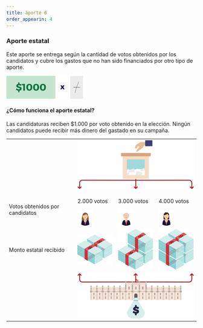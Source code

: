 ```yaml
---
title: aporte 6
order_appearin: 4
---
```

<section id="aporte-06">
  <div class="row">
    <div class="col-md-4">
      <h3>Aporte estatal</h3>
      <p>Este aporte se entrega según la cantidad de votos obtenidos por los candidatos y cubre los gastos que no han sido financiados por otro tipo de aporte.</p>
      <img src="/img/04-voto.png" alt="$1.000 por cada voto">
      <h4>¿Cómo funciona el aporte estatal?</h4>
      <p>Las candidaturas reciben $1.000 por voto obtenido en la elección. Ningún candidatos puede recibir más dinero del gastado en su campaña.</p>
    </div>
    <div class="col-md-8">
      <div class="table-responsive">
        <table class="table">
          <tbody>
            <tr>
              <td></td>
              <td colspan="3">
                <img src="/img/04-urna.png" class="img-responsive" alt="urna">
              </td>
            </tr>
            <tr>
              <td>Votos obtenidos por candidatos</td>
              <td>
                <p>2.000 votos</p>
                <img src="/img/04-candidata-01.png" alt="Candidato">
              </td>
              <td>
                <p>3.000 votos</p>
                <img src="/img/04-candidato-02.png" alt="Candidato">
              </td>
              <td>
                <p>4.000 votos</p>
                <img src="/img/04-candidata-03.png" alt="Candidato">
              </td>
            </tr>
            <tr>
              <td>Monto estatal recibido</td>
              <td> <img src="/img/04-billeton-01.png" alt="2000 votos"> </td>
              <td> <img src="/img/04-billeton-02.png" alt="3000 votos"> </td>
              <td> <img src="/img/04-billeton-03.png" alt="4000 votos"> </td>
            </tr>
            <tr>
              <td></td>
              <td colspan="3">
                <img src="/img/04-moneda.png" class="img-responsive" alt="">
              </td>
            </tr>
          </tbody>
        </table>
      </div>
    </div>
  </div>
</section>